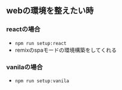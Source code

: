 ## webの環境を整えたい時
### reactの場合
- ```npm run setup:react```
- remixのspaモードの環境構築をしてくれる
### vanilaの場合
- ```npm run setup:vanila```